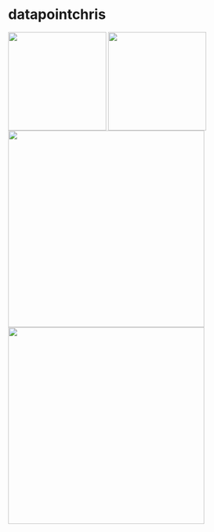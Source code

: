 # datapointchris

<a href="https://github.com/datapointchris/datapointchris"><img height=200 align="center" src="https://streak-stats.demolab.com/?user=datapointchris&show_icons=true&theme=react&hide_border=true"></a>
<a href="https://github.com/datapointchris/datapointchris"><img height=200 align="center" src="https://github-readme-stats.vercel.app/api?username=datapointchris&show_icons=true&theme=react&hide_border=true"></a>
<a href="https://github.com/datapointchris/datapointchris"><img height=400 align="center" src="https://github-readme-stats.vercel.app/api/top-langs/?username=datapointchris&show_icons=true&theme=react&hide_border=true&size_weight=0.2&count_weight=0.8"></a>
<a href="https://github.com/datapointchris/datapointchris"><img height=400 align="center" src="https://github-readme-activity-graph.vercel.app/graph?username=datapointchris&theme=react&hide_border=true"></a>
